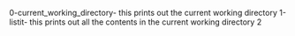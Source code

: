 0-current_working_directory- this prints out the current working directory
1-listit- this prints out all the contents in the current working directory
2
